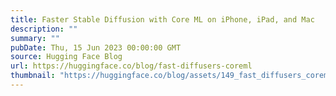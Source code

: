 ```yaml
---
title: Faster Stable Diffusion with Core ML on iPhone, iPad, and Mac
description: ""
summary: ""
pubDate: Thu, 15 Jun 2023 00:00:00 GMT
source: Hugging Face Blog
url: https://huggingface.co/blog/fast-diffusers-coreml
thumbnail: "https://huggingface.co/blog/assets/149_fast_diffusers_coreml/thumbnail.png"
---
```


